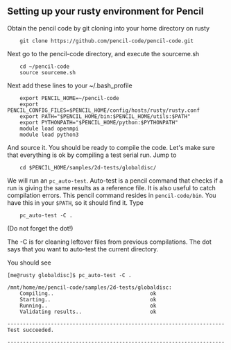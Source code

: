 

## Setting up your rusty environment for Pencil

Obtain the pencil code by git cloning into your home directory on rusty

		git clone https://github.com/pencil-code/pencil-code.git

Next go to the pencil-code directory, and execute the sourceme.sh 

		cd ~/pencil-code
		source sourceme.sh

Next add these lines to your ~/.bash_profile

		export PENCIL_HOME=~/pencil-code
		export PENCIL_CONFIG_FILES=$PENCIL_HOME/config/hosts/rusty/rusty.conf
		export PATH="$PENCIL_HOME/bin:$PENCIL_HOME/utils:$PATH"
		export PYTHONPATH="$PENCIL_HOME/python:$PYTHONPATH"
		module load openmpi
		module load python3        

And source it. You should be ready to compile the code. Let's make sure that everything is ok by compiling a test serial run. Jump to 

		cd $PENCIL_HOME/samples/2d-tests/globaldisc/

We will run an `pc_auto-test`. Auto-test is a pencil command that checks if a run is giving the same results as a reference file. It is also useful to catch compilation errors. This pencil command resides in `pencil-code/bin`. You have this in your `$PATH`, so it should find it. Type

		pc_auto-test -C .

(Do not forget the dot!)

The -C is for cleaning leftover files from previous compilations. The dot says that you want to auto-test the current directory.  

You should see 

	[me@rusty globaldisc]$ pc_auto-test -C . 
	
	/mnt/home/me/pencil-code/samples/2d-tests/globaldisc:
	    Compiling..                               ok      
	    Starting..                                ok      
	    Running..                                 ok      
	    Validating results..                      ok      
	
	----------------------------------------------------------------------
	Test succeeded.
	
	----------------------------------------------------------------------

